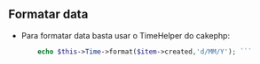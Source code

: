 ## Formatar data

- Para formatar data basta usar o TimeHelper do cakephp:
	```php 
		echo $this->Time->format($item->created,'d/MM/Y'); ```